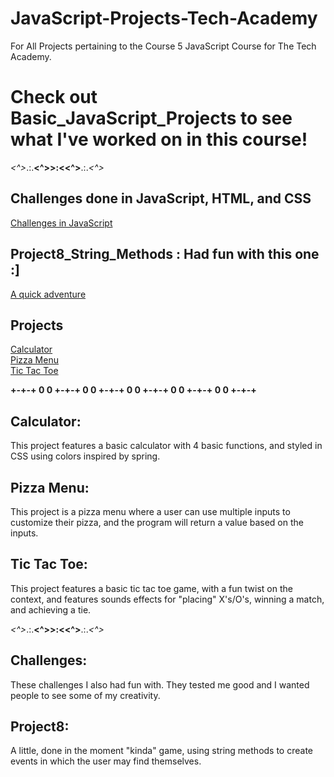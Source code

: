 # JavaScript-Projects-Tech-Academy
For All Projects pertaining to the Course 5 JavaScript Course for The Tech Academy.

# Check out Basic_JavaScript_Projects to see what I've worked on in this course!

*<^>*.:.**<^>>:<<^>**.:.*<^>*

## Challenges done in JavaScript, HTML, and CSS
<a href="https://github.com/JoeBeyond/JavaScript-Projects-Tech-Academy/tree/main/Basic_JavaScript_Projects/Challenges">Challenges in JavaScript</a><br>

## Project8_String_Methods : Had fun with this one :]
<a href="https://github.com/JoeBeyond/JavaScript-Projects-Tech-Academy/tree/main/Basic_JavaScript_Projects/Project8_String_Methods">A quick adventure</a><br>

## Projects
<a href="https://github.com/JoeBeyond/JavaScript-Projects-Tech-Academy/tree/main/Calculator">Calculator</a><br>
<a href="https://github.com/JoeBeyond/JavaScript-Projects-Tech-Academy/tree/main/Pizza_Project">Pizza Menu</a><br>
<a href="https://github.com/JoeBeyond/JavaScript-Projects-Tech-Academy/tree/main/TicTacToe">Tic Tac Toe</a><br>

**+-+-+ 0 0 +-+-+ 0 0 +-+-+ 0 0 +-+-+ 0 0 +-+-+ 0 0 +-+-+**

## Calculator:
This project features a basic calculator with 4 basic functions, and styled in CSS using colors inspired by spring.

## Pizza Menu:
This project is a pizza menu where a user can use multiple inputs to customize their pizza, and the program will return a value based on the inputs.

## Tic Tac Toe:
This project features a basic tic tac toe game, with a fun twist on the context, and features sounds effects for "placing" X's/O's, winning a match, and achieving a tie.

*<^>*.:.**<^>>:<<^>**.:.*<^>*

## Challenges:
These challenges I also had fun with. They tested me good and I wanted people to see some of my creativity.

## Project8:
A little, done in the moment "kinda" game, using string methods to create events in which the user may find themselves.
